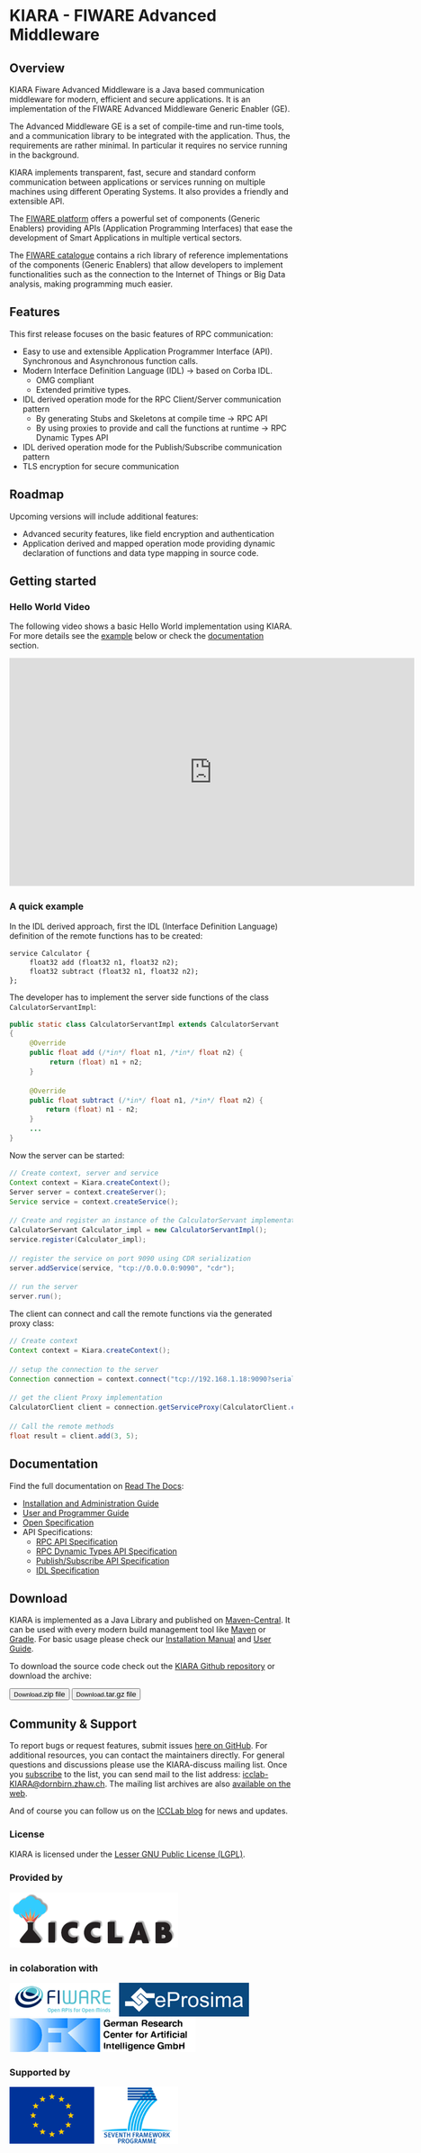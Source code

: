 # KIARA - FIWARE Advanced  Middleware

## Overview

KIARA Fiware Advanced Middleware is a Java based communication middleware for modern, efficient and secure applications. It is an implementation of the FIWARE Advanced Middleware Generic Enabler (GE). 

The Advanced Middleware GE is a set of compile-time and run-time tools, and a communication library to be integrated with the application. Thus, the requirements are rather minimal. In particular it requires no service running in the background.

KIARA implements transparent, fast, secure and standard conform communication between applications or services running on multiple machines using different Operating Systems. It also provides a friendly and extensible API.

The [FIWARE platform](http://www.fiware.org) offers a powerful set of components (Generic Enablers) providing APIs (Application Programming Interfaces) that ease the development of Smart Applications in multiple vertical sectors.

The [FIWARE catalogue](http://catalog.fiware.org) contains a rich library of reference implementations of the components (Generic Enablers) that allow developers to implement functionalities such as the connection to the Internet of Things or Big Data analysis, making programming much easier.

## Features

This first release focuses on the basic features of RPC communication:

- Easy to use and extensible Application Programmer Interface (API).
Synchronous and Asynchronous function calls.
- Modern Interface Definition Language (IDL) → based on Corba IDL.
    - OMG compliant
    - Extended primitive types.
- IDL derived operation mode for the RPC Client/Server communication pattern
    - By generating Stubs and Skeletons at compile time → RPC API
    - By using proxies to provide and call the functions at runtime → RPC Dynamic Types API
- IDL derived operation mode for the Publish/Subscribe communication pattern
- TLS encryption for secure communication

## Roadmap

Upcoming versions will include additional features:

- Advanced security features, like field encryption and authentication
- Application derived and mapped operation mode providing dynamic declaration of functions and data type mapping in source code. 

## Getting started

### Hello World Video

The following video shows a basic Hello World implementation using KIARA. For more details see the [example](#a-quick-example) below or check the [documentation](#documentation) section.

<iframe width="720" height="405" src="https://www.youtube.com/embed/EJjMSOjwu2s" frameborder="0" allowfullscreen></iframe>

### A quick example

In the IDL derived approach, first the IDL (Interface Definition Language) definition of the remote functions has to be created:

```
service Calculator {
     float32 add (float32 n1, float32 n2);
     float32 subtract (float32 n1, float32 n2);
};
``` 

The developer has to implement the server side functions of the class `CalculatorServantImpl`:

```java
public static class CalculatorServantImpl extends CalculatorServant
{
     @Override
     public float add (/*in*/ float n1, /*in*/ float n2) {
          return (float) n1 + n2;
     }
 
     @Override
     public float subtract (/*in*/ float n1, /*in*/ float n2) {
         return (float) n1 - n2;
     }
     ...
}
```

Now the server can be started:

```java
// Create context, server and service
Context context = Kiara.createContext();
Server server = context.createServer();
Service service = context.createService();

// Create and register an instance of the CalculatorServant implementation.
CalculatorServant Calculator_impl = new CalculatorServantImpl();
service.register(Calculator_impl);

// register the service on port 9090 using CDR serialization 
server.addService(service, "tcp://0.0.0.0:9090", "cdr");

// run the server
server.run();
```

The client can connect and call the remote functions via the generated proxy class:

```java
// Create context
Context context = Kiara.createContext();

// setup the connection to the server
Connection connection = context.connect("tcp://192.168.1.18:9090?serialization=cdr");

// get the client Proxy implementation
CalculatorClient client = connection.getServiceProxy(CalculatorClient.class);

// Call the remote methods
float result = client.add(3, 5);
```

## Documentation

Find the full documentation on [Read The Docs](http://fiware-middleware-kiara.readthedocs.org/):

- [Installation and Administration Guide](http://fiware-middleware-kiara.readthedocs.org/en/latest/manuals/Installation_and_Admin_Guide.html)
- [User and Programmer Guide](http://fiware-middleware-kiara.readthedocs.org/en/latest/manuals/User_and_Programmer_Guide.html)
- [Open Specification](http://fiware-middleware-kiara.readthedocs.org/en/latest/specification/OpenSpecification.html)
- API Specifications:
    - [RPC API Specification](http://fiware-middleware-kiara.readthedocs.org/en/latest/specification/Middleware_RPC_API_Specification.html)
    - [RPC Dynamic Types API Specification](http://fiware-middleware-kiara.readthedocs.org/en/latest/specification/Middleware_RPC_Dynamic_Types_API_Specification.html) 
    - [Publish/Subscribe API Specification](http://fiware-middleware-kiara.readthedocs.org/en/latest/specification/Middleware_PUBSUB_API_Specification.html)
    - [IDL Specification](http://fiware-middleware-kiara.readthedocs.org/en/latest/specification/Middleware_IDL_Specification.html)

## Download

KIARA is implemented as a Java Library and published on [Maven-Central](http://search.maven.org/#search|ga|1|g:org.fiware.kiara). It can be used with every modern build management tool like [Maven](https://maven.apache.org) or [Gradle](https://gradle.org).
For basic usage please check our [Installation Manual](http://fiware-middleware-kiara.readthedocs.org/en/latest/manuals/Installation_and_Admin_Guide.html) and [User Guide](http://fiware-middleware-kiara.readthedocs.org/en/latest/manuals/User_and_Programmer_Guide.html).

To download the source code check out the [KIARA Github repository](https://github.com/FIWARE-Middleware/KIARA) or download the archive:

<button href="https://github.com/FIWARE-Middleware/KIARA/zipball/master" class="download">
    <small>Download</small>.zip file
</button>
<button href="https://github.com/FIWARE-Middleware/KIARA/tarball/master" class="download">
    <small>Download</small>.tar.gz file
</button>


## Community & Support
To report bugs or request features, submit issues [here on GitHub](https://github.com/fiware-middleware/KIARA/issues). For additional resources, you can contact the maintainers directly. For general questions and discussions please use the KIARA-discuss mailing list. Once you [subscribe](https://mailman.engineering.zhaw.ch/mailman/listinfo/icclab-KIARA) to the list, you can send mail to the list address: [icclab-KIARA@dornbirn.zhaw.ch](mailto:icclab-KIARA@dornbirn.zhaw.ch). The mailing list archives are also [available on the web](https://mailman.engineering.zhaw.ch/pipermail/icclab-KIARA/).

And of course you can follow us on the [ICCLab blog](https://blog.zhaw.ch/icclab) for news and updates.

### License

KIARA is licensed under the [Lesser GNU Public License (LGPL)](http://www.gnu.org/licenses/lgpl.html).

### Provided by
[![ICCLab Logo](./img/icclab_logo_300x100.png "ICCLab")](https://blog.zhaw.ch/icclab)

### in colaboration with
[![FIWARE Logo](./img/FIWARE_logo_60.png "FIWARE")](http://fiware.org)
[![eProsima Logo](./img/eProsimaLogo_60.png "eProsima")](http://www.eprosima.com)
[![DFKI Logo](./img/DFKI_Logo_60.png "DFKI")](http://www.dfki.de)

### Supported by
[![EU FP7 Logo](./img/EU_FP7_logo.png)](http://cordis.europa.eu/fp7/home_en.html)